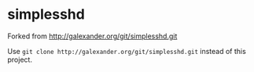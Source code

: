 # simplesshd
Forked from http://galexander.org/git/simplesshd.git

Use `git clone http://galexander.org/git/simplesshd.git` instead of this project.
